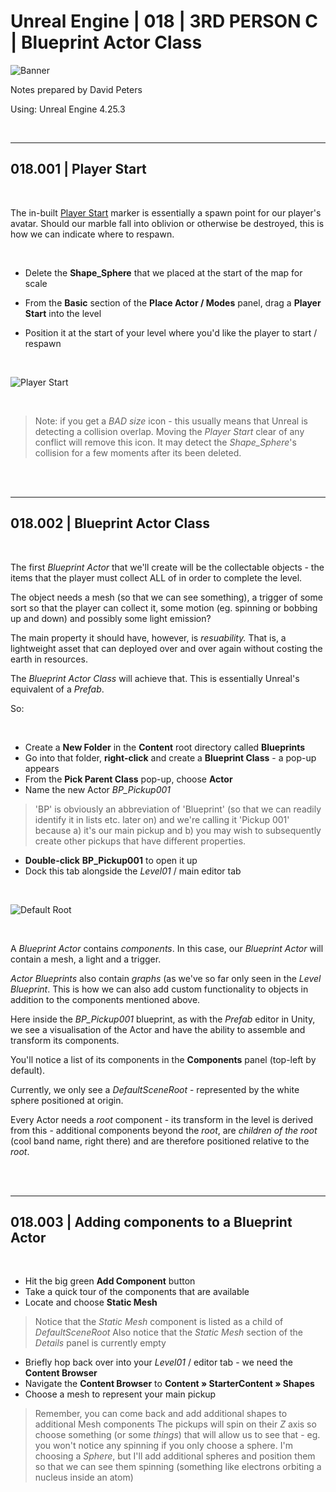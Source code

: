 # Unreal Engine | 018 | 3RD PERSON C | Blueprint Actor Class

![Banner](https://user-images.githubusercontent.com/36719180/93958681-1a422980-fdab-11ea-8c2b-e665e08294da.png)


Notes prepared by David Peters

Using: Unreal Engine 4.25.3 

<br>

---

## 018.001 | Player Start

<br>

The in-built [Player Start](https://docs.unrealengine.com/en-US/Engine/Actors/PlayerStart/index.html#:~:text=Guide%20to%20using%20Player%20Starts.&text=The%20ability%20to%20spawn%20a,the%20player%20will%20start%20from.) marker is essentially a spawn point for our player's avatar. Should our marble fall into oblivion or otherwise be destroyed, this is how we can indicate where to respawn.

<br>

- Delete the **Shape_Sphere** that we placed at the start of the map for scale 

- From the **Basic** section of the **Place Actor / Modes** panel, drag a **Player Start** into the level

- Position it at the start of your level where you'd like the player to start / respawn

<br>

![Player Start](https://user-images.githubusercontent.com/36719180/94376080-b934a000-0174-11eb-8673-027fed6bad35.png)

<br>

> Note: if you get a *BAD size* icon - this usually means that Unreal is detecting a collision overlap. Moving the *Player Start* clear of any conflict will remove this icon. It may detect the *Shape_Sphere*'s collision for a few moments after its been deleted.

<br><br>

---

## 018.002 | Blueprint Actor Class

<br>

The first *Blueprint Actor* that we'll create will be the collectable objects - the items that the player must collect ALL of in order to complete the level.

The object needs a mesh (so that we can see something), a trigger of some sort so that the player can collect it, some motion (eg. spinning or bobbing up and down) and possibly some light emission?

The main property it should have, however, is *resuability.* That is, a lightweight asset that can deployed over and over again without costing the earth in resources.

The *Blueprint Actor Class* will achieve that. This is essentially Unreal's equivalent of a *Prefab*.

So:

<br>

- Create a **New Folder** in the **Content** root directory called **Blueprints** 
- Go into that folder, **right-click** and create a **Blueprint Class** - a pop-up appears
- From the **Pick Parent Class** pop-up, choose **Actor**
- Name the new Actor *BP_Pickup001*
> 'BP' is obviously an abbreviation of 'Blueprint' (so that we can readily identify it in lists etc. later on) and we're calling it 'Pickup 001' because a) it's our main pickup and b) you may wish to subsequently create other pickups that have different properties.
- **Double-click** **BP_Pickup001** to open it up
- Dock this tab alongside the *Level01* / main editor tab

<br>

![Default Root](https://user-images.githubusercontent.com/36719180/94376680-8096c580-0178-11eb-80b3-45837e6870b1.png)

<br>

A *Blueprint Actor* contains *components*. In this case, our *Blueprint Actor* will contain a mesh, a light and a trigger.

*Actor Blueprints* also contain *graphs* (as we've so far only seen in the *Level Blueprint*. This is how we can also add custom functionality to objects in addition to the components mentioned above.

Here inside the *BP_Pickup001* blueprint, as with the *Prefab* editor in Unity, we see a visualisation of the Actor and have the ability to assemble and transform its components. 

You'll notice a list of its components in the **Components** panel (top-left by default).

Currently, we only see a *DefaultSceneRoot* - represented by the white sphere positioned at origin.

Every Actor needs a *root* component - its transform in the level is derived from this - additional components beyond the *root*, are *children of the root* (cool band name, right there) and are therefore positioned relative to the *root*.


<br><br>

---

## 018.003 | Adding components to a Blueprint Actor

<br>

- Hit the big green **Add Component** button
- Take a quick tour of the components that are available
- Locate and choose **Static Mesh** 
> Notice that the *Static Mesh* component is listed as a child of *DefaultSceneRoot*
> Also notice that the *Static Mesh* section of the *Details* panel is currently empty
- Briefly hop back over into your *Level01* / editor tab - we need the **Content Browser**
- Navigate the **Content Browser** to **Content » StarterContent » Shapes**
- Choose a mesh to represent your main pickup 
> Remember, you can come back and add additional shapes to additional Mesh components
> The pickups will spin on their *Z* axis so choose something (or some *things*) that will allow us to see that - eg. you won't notice any spinning if you only choose a sphere.
> I'm choosing a *Sphere*, but I'll add additional spheres and position them so that we can see them spinning (something like electrons orbiting a nucleus inside an atom)






